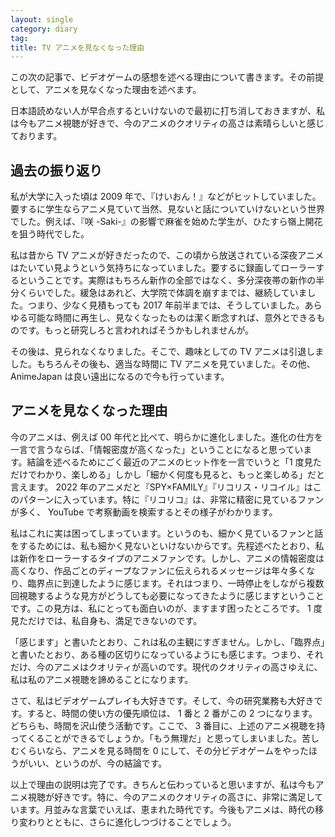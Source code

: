 ```yaml
---
layout: single
category: diary
tag:
title: TV アニメを見なくなった理由
---
```


この次の記事で、ビデオゲームの感想を述べる理由について書きます。その前提として、アニメを見なくなった理由を述べます。

日本語読めない人が早合点するといけないので最初に打ち消しておきますが、私は今もアニメ視聴が好きで、今のアニメのクオリティの高さは素晴らしいと感じております。

## 過去の振り返り

私が大学に入った頃は 2009 年で、『けいおん！』などがヒットしていました。要するに学生ならアニメ見ていて当然、見ないと話についていけないという世界でした。例えば、『咲 -Saki-』の影響で麻雀を始めた学生が、ひたすら嶺上開花を狙う時代でした。

私は昔から TV アニメが好きだったので、この頃から放送されている深夜アニメはたいてい見ようという気持ちになっていました。要するに録画してローラーするということです。実際はもちろん新作の全部ではなく、多分深夜帯の新作の半分くらいでした。緩急はあれど、大学院で体調を崩すまでは、継続していました。つまり、少なく見積もっても 2017 年前半までは、そうしていました。あらゆる可能な時間に再生し、見なくなったものは潔く断念すれば、意外とできるものです。もっと研究しろと言われればそうかもしれませんが。

その後は、見られなくなりました。そこで、趣味としての TV アニメは引退しました。もちろんその後も、適当な時間に TV アニメを見ていました。その他、 AnimeJapan は良い遠出になるので今も行っています。

## アニメを見なくなった理由

今のアニメは、例えば 00 年代と比べて、明らかに進化しました。進化の仕方を一言で言うならば、「情報密度が高くなった」ということになると思っています。結論を述べるためにごく最近のアニメのヒット作を一言でいうと「1 度見ただけでわかり、楽しめる」しかし「細かく何度も見ると、もっと楽しめる」だと言えます。 2022 年のアニメだと『SPY×FAMILY』『リコリス・リコイル』はこのパターンに入っています。特に『リコリコ』は、非常に精密に見ているファンが多く、 YouTube で考察動画を検索するとその様子がわかります。

私はこれに実は困ってしまっています。というのも、細かく見ているファンと話をするためには、私も細かく見ないといけないからです。先程述べたとおり、私は新作をローラーするタイプのアニメファンです。しかし、アニメの情報密度は高くなり、作品ごとのディープなファンに伝えられるメッセージは年々多くなり、臨界点に到達したように感じます。それはつまり、一時停止をしながら複数回視聴するような見方がどうしても必要になってきたように感じますということです。この見方は、私にとっても面白いのが、ますます困ったところです。 1 度見ただけでは、私自身も、満足できないのです。

「感じます」と書いたとおり、これは私の主観にすぎません。しかし、「臨界点」と書いたとおり、ある種の区切りになっているようにも感じます。つまり、それだけ、今のアニメはクオリティが高いのです。現代のクオリティの高さゆえに、私は私のアニメ視聴を諦めることになります。

さて、私はビデオゲームプレイも大好きです。そして、今の研究業務も大好きです。すると、時間の使い方の優先順位は、 1 番と 2 番がこの 2 つになります。どちらも、時間を沢山使う活動です。ここで、 3 番目に、上述のアニメ視聴を持ってくることができるでしょうか。「もう無理だ」と思ってしまいました。苦しむくらいなら、アニメを見る時間を 0 にして、その分ビデオゲームをやったほうがいい、というのが、今の結論です。

以上で理由の説明は完了です。きちんと伝わっていると思いますが、私は今もアニメ視聴が好きです。特に、今のアニメのクオリティの高さに、非常に満足しています。月並みな言葉でいえば、恵まれた時代です。今後もアニメは、時代の移り変わりとともに、さらに進化しつづけることでしょう。
